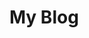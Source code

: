 <!--
 * @Author: annanShao
 * @Date: 2022-02-18 10:25:58
 * @LastEditTime: 2022-02-18 10:30:39
 * @LastEditors: AnnanShao
 * @Description: 打开koroFileHeader查看配置 进行设置: https://github.com/OBKoro1/koro1FileHeader/wiki/%E9%85%8D%E7%BD%AE
 * @FilePath: \annanShao.github.io\README.md
-->
# My Blog